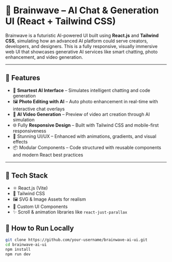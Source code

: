 # 🧠 Brainwave – AI Chat & Generation UI (React + Tailwind CSS)

Brainwave is a futuristic AI-powered UI built using **React.js** and **Tailwind CSS**, simulating how an advanced AI platform could serve creators, developers, and designers. This is a fully responsive, visually immersive web UI that showcases generative AI services like smart chatting, photo enhancement, and video generation.

---

## 🚀 Features

- 💬 **Smartest AI Interface** – Simulates intelligent chatting and code generation
- 🖼️ **Photo Editing with AI** – Auto photo enhancement in real-time with interactive chat overlays
- 🎥 **AI Video Generation** – Preview of video art creation through AI simulation
- 🌐 Fully **Responsive Design** – Built with Tailwind CSS and mobile-first responsiveness
- 🎨 Stunning UI/UX – Enhanced with animations, gradients, and visual effects
- 📦 Modular Components – Code structured with reusable components and modern React best practices

---

## 📁 Tech Stack

- ⚛️ React.js (Vite)
- 🎨 Tailwind CSS
- 🖼️ SVG & Image Assets for realism
- 🧠 Custom UI Components
- ✨ Scroll & animation libraries like `react-just-parallax`

## 📌 How to Run Locally

```bash
git clone https://github.com/your-username/brainwave-ai-ui.git
cd brainwave-ai-ui
npm install
npm run dev

